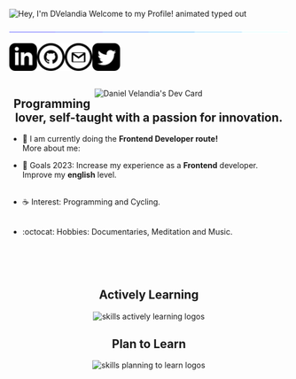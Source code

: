 <img src="https://readme-typing-svg.demolab.com?font=Operator+Mono&size=37&duration=2800&pause=2000&color=FAFAFA&center=true&vCenter=true&width=940&lines=Hey%2C+I'm+DVelandia+Welcome+to+my+profile!" align="middle" alt="Hey, I'm DVelandia Welcome to my Profile! animated typed out"/>

<img  src="assests/borderseperator.gif"> <br>

<div align="center">
  <a href="https://www.linkedin.com/in/DVelandia" target="_blank">
    <img align="left" alt="linkedin logo" width="50" height="50" src="assests/LinkedinLogo.svg"/>
  </a> 
  
  <a href="https://profile-summary-for-github.herokuapp.com/user/DVelandia" target="_blank">
    <img align="left" alt="github logo" width="50" height="50" src="assests/GitHubLogo.svg"/>
  </a>
  
  <a href="mailto:dfvf03@gmail.com" target="_blank">
    <img align="left" alt="gmail logo" width="50" height="50" src="assests/GmailLogo.svg"/>
  </a>

  <a href="https://dev.to/hyuncafe" target="_blank">
    <img align="left" alt="twitter logo" width="50" height="50" src="assests/TwitterLogo.svg"/>
</a>
</div> <br><br><br><br>

<a href="https://app.daily.dev/DVelandia"><img align='right' src="https://api.daily.dev/devcards/ed35583d0e564721befe1199e723628c.png?r=lj9" width="350" alt="Daniel Velandia's Dev Card"/></a>

<h2 align="center"> Programming lover, self-taught with a passion for innovation.</h2>

* 🌳 I am currently doing the **Frontend Developer route!** <br> 
More about me: <br>

* 🌊 Goals 2023: Increase my experience as a **Frontend** developer. Improve my **english** level. <br><br>

* ☕ Interest: Programming and Cycling. <br><br>

* :octocat: Hobbies: Documentaries, Meditation and Music. <br><br>

<h2></h2><br>

<div align="center">
  <h2> <strong> Actively Learning </strong></h2>
  <img src="https://skillicons.dev/icons?i=cpp,vscode,html,css,bootstrap,git,github,js,wordpress,bash,pug,sass" alt="skills actively learning logos"> <br> 
  <h2> <strong> Plan to Learn </strong></h2>
  <img src="https://skillicons.dev/icons?i=jquery,nodejs,ts,jest,vite,react,vue" alt="skills planning to learn logos">
</div>